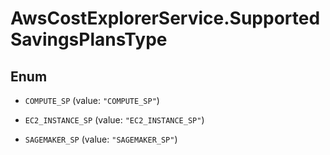 # AwsCostExplorerService.SupportedSavingsPlansType

## Enum


* `COMPUTE_SP` (value: `"COMPUTE_SP"`)

* `EC2_INSTANCE_SP` (value: `"EC2_INSTANCE_SP"`)

* `SAGEMAKER_SP` (value: `"SAGEMAKER_SP"`)


